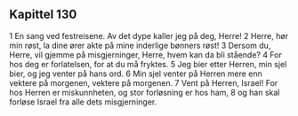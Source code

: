 ## Kapittel 130

1 En sang ved festreisene. Av det dype kaller jeg på deg, Herre!
2 Herre, hør min røst, la dine ører akte på mine inderlige bønners røst!
3 Dersom du, Herre, vil gjemme på misgjerninger, Herre, hvem kan da bli stående?
4 For hos deg er forlatelsen, for at du må fryktes.
5 Jeg bier etter Herren, min sjel bier, og jeg venter på hans ord.
6 Min sjel venter på Herren mere enn vektere på morgenen, vektere på morgenen.
7 Vent på Herren, Israel! For hos Herren er miskunnheten, og stor forløsning er hos ham,
8 og han skal forløse Israel fra alle dets misgjerninger.
